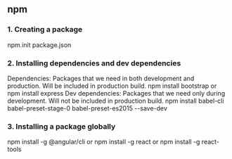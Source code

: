 ## npm

### 1. Creating a package
npm.init
package.json

### 2. Installing dependencies and dev dependencies
Dependencies: Packages that we need in both development and production. Will be included in production build.
npm install bootstrap
or 
npm install express
Dev dependencies: Packages that we need only during development. Will not be included in production build.
npm install babel-cli babel-preset-stage-0 babel-preset-es2015 --save-dev

### 3. Installing a package globally
npm install -g @angular/cli
or 
npm install -g react
or
npm install -g react-tools